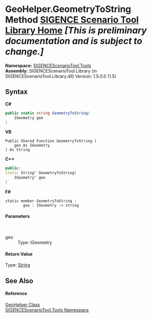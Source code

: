 # GeoHelper.GeometryToString Method <a href="https://github.com/ObiWanLansi/SIGENCE-Scenario-Tool">SIGENCE Scenario Tool Library Home</a> _**\[This is preliminary documentation and is subject to change.\]**_



**Namespace:**&nbsp;<a href="ed07aae6-c2f9-b6d8-effe-51b38a92d007.md">SIGENCEScenarioTool.Tools</a><br />**Assembly:**&nbsp;SIGENCEScenarioTool.Library (in SIGENCEScenarioTool.Library.dll) Version: 1.5.0.0 (1.5)

## Syntax

**C#**<br />
``` C#
public static string GeometryToString(
	IGeometry geo
)
```

**VB**<br />
``` VB
Public Shared Function GeometryToString ( 
	geo As IGeometry
) As String
```

**C++**<br />
``` C++
public:
static String^ GeometryToString(
	IGeometry^ geo
)
```

**F#**<br />
``` F#
static member GeometryToString : 
        geo : IGeometry -> string 

```


#### Parameters
&nbsp;<dl><dt>geo</dt><dd>Type: IGeometry<br /></dd></dl>

#### Return Value
Type: <a href="http://msdn2.microsoft.com/en-us/library/s1wwdcbf" target="_blank">String</a><br />

## See Also


#### Reference
<a href="fbd9ab62-c447-71b4-1627-83122ba2fbdf.md">GeoHelper Class</a><br /><a href="ed07aae6-c2f9-b6d8-effe-51b38a92d007.md">SIGENCEScenarioTool.Tools Namespace</a><br />